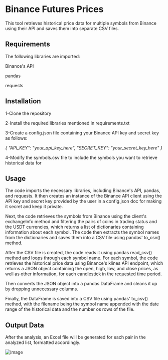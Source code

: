 # Binance Futures Prices

This tool retrieves historical price data for multiple symbols from Binance using their API and saves them into separate CSV files. 

## Requirements

The following libraries are imported:

Binance's API

pandas

requests


## Installation 

1-Clone the repository

2-Install the required libraries mentioned in requirements.txt

3-Create a config.json file containing your Binance API key and secret key as follows:

*_{
    "API_KEY": "your_api_key_here",
    "SECRET_KEY": "your_secret_key_here"
}_*

4-Modify the symbols.csv file to include the symbols you want to retrieve historical data for

## Usage

The code imports the necessary libraries, including Binance's API, pandas, and requests. It then creates an instance of the Binance API client using the API key and secret key provided by the user in a config.json doc for making it secret and keep it private.

Next, the code retrieves the symbols from Binance using the client's exchangeInfo method and filtering the pairs of coins in trading status and the USDT currencies, which returns a list of dictionaries containing information about each symbol. The code then extracts the symbol names from the dictionaries and saves them into a CSV file using pandas' to_csv() method.

After the CSV file is created, the code reads it using pandas read_csv() method and loops through each symbol name. For each symbol, the code retrieves the historical price data using Binance's klines API endpoint, which returns a JSON object containing the open, high, low, and close prices, as well as other information, for each candlestick in the requested time period.

Then converts the JSON object into a pandas DataFrame and cleans it up by dropping unnecessary columns.

Finally, the DataFrame is saved into a CSV file using pandas' to_csv() method, with the filename being the symbol name appended with the date range of the historical data and the number os rows of the file.

## Output Data

After the analysis, an Excel file will be generated for each pair in the analyzed list, formatted accordingly.

![image](https://user-images.githubusercontent.com/62271657/233710490-4858cb08-ef4f-49fb-aa0f-b1f59c2a7d10.png)



